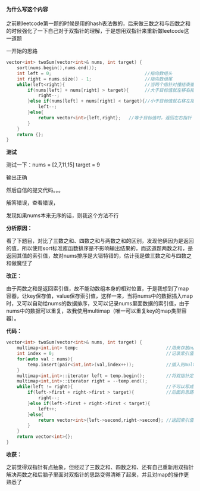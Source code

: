 #### 为什么写这个内容

之前刷leetcode第一题的时候是用的hash表法做的，后来做三数之和与四数之和的时候强化了一下自己对于双指针的理解，于是想用双指针来重新做leetcode这一道题

一开始的思路

```c++
vector<int> twoSum(vector<int>& nums, int target) {
	sort(nums.begin(),nums.end());					
    int left = 0;									//指向数组头
    int right = nums.size() - 1;					//指向数组尾
    while(left<right){ 								//当两个指针对撞结束循环
        if(nums[left] + nums[right] > target){		//大于目标值就左移右指针
            right--;
        }else if(nums[left] + nums[right] < target){//小于目标值就右移左指针
            left--;
        }else{
            return vector<int>{left,right};   //等于目标值时，返回左右指针  其实写这个的时候已经感觉有点不对劲了
        }
    }
    return {};
}

```

**测试**

测试一下：nums = [2,7,11,15]   target = 9

输出正确

然后自信的提交代码。。。

解答错误，查看错误，

发现如果nums本来无序的话，则我这个方法不行

**分析原因：**

看了下题目，对比了三数之和、四数之和与两数之和的区别，发现他俩因为是返回的值，所以使用sort标准库函数排序是不影响输出结果的，而这道题两数之和，是返回其值的索引值，故对nums排序是大错特错的，估计我是做三数之和与四数之和做魔怔了

**改正：**

由于两数之和是返回索引值，故不能动数组本身的相对位置，于是我想到了map容器，让key保存值，value保存索引值，这样一来，当将nums中的数据插入map时，又可以自动给nums的数据排序，又可以记录nums里面数据的索引值，由于nums中的数据可以重复，故我使用multimap（唯一可以重复key的map类型容器）。

**代码：**

```c++
vector<int> twoSum(vector<int>& nums, int target) {
    multimap<int,int> temp;  								//用来存放nums的值和索引值
    int index = 0;											//记录索引值			
    for(auto val : nums){
        temp.insert(pair<int,int>(val,index++));			//插入到multimap中自动排序的操作			
    }
    multimap<int,int>::iterator left = temp.begin();		//将双指针定义为迭代器
    multimap<int,int>::iterator right = --temp.end();		
    while(left != right){									//不可以写成left<right 该迭代器没有定义此操作
        if(left->first + right->first > target){			//后面的思路就与上面的思路一样
            right--;
        }else if(left->first + right->first < target){
            left++;
        }else{
            return vector<int>{left->second,right->second}; //返回索引值
        }
    }
    return vector<int>{};
}
```

**收获：**

之前觉得双指针有点抽象，但经过了三数之和、四数之和、还有自己重新用双指针解决两数之和后脑子里面对双指针的思路变得清晰了起来，并且对map的操作更熟悉了
